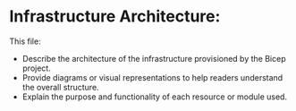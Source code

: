 # Infrastructure Architecture:

This file:

- Describe the architecture of the infrastructure provisioned by the Bicep project.
- Provide diagrams or visual representations to help readers understand the overall structure.
- Explain the purpose and functionality of each resource or module used.
